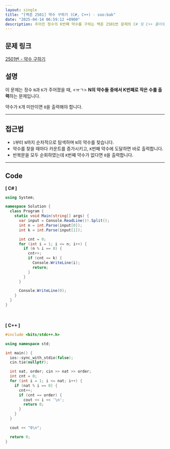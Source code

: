 ```yaml
---
layout: single
title: "[백준 2501] 약수 구하기 (C#, C++) - soo:bak"
date: "2025-04-14 06:59:12 +0900"
description: 주어진 정수의 K번째 약수를 구하는 백준 2501번 문제의 C# 및 C++ 풀이와 해설
---
```


## 문제 링크
[2501번 - 약수 구하기](https://www.acmicpc.net/problem/2501)

## 설명
이 문제는 정수 `N`과 `K`가 주어졌을 때,  <ㅠㄱ>
**N의 약수들 중에서 K번째로 작은 수를 출력**하는 문제입니다.

약수가 `K`개 미만이면 `0`을 출력해야 합니다.

---

## 접근법
- `1`부터 `N`까지 순차적으로 탐색하며 `N`의 약수를 찾습니다.
- 약수를 찾을 때마다 카운트를 증가시키고, `K`번째 약수에 도달하면 바로 출력합니다.
- 반복문을 모두 순회하였는데 `K`번째 약수가 없다면 `0`을 출력합니다.

---

## Code
<b>[ C# ] </b>
<br>

```csharp
using System;

namespace Solution {
  class Program {
    static void Main(string[] args) {
      var input = Console.ReadLine()!.Split();
      int n = int.Parse(input[0]);
      int k = int.Parse(input[1]);

      int cnt = 0;
      for (int i = 1; i <= n; i++) {
        if (n % i == 0) {
          cnt++;
          if (cnt == k) {
            Console.WriteLine(i);
            return;
          }
        }
      }

      Console.WriteLine(0);
    }
  }
}
```

<br><br>
<b>[ C++ ] </b>
<br>

```cpp
#include <bits/stdc++.h>

using namespace std;

int main() {
  ios::sync_with_stdio(false);
  cin.tie(nullptr);

  int nat, order; cin >> nat >> order;
  int cnt = 0;
  for (int i = 1; i <= nat; i++) {
    if (nat % i == 0) {
      cnt++;
      if (cnt == order) {
        cout << i << '\n';
        return 0;
      }
    }
  }

  cout << "0\n";

  return 0;
}
```
